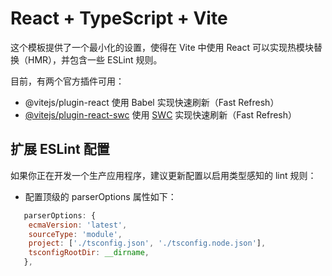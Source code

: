 # React + TypeScript + Vite

这个模板提供了一个最小化的设置，使得在 Vite 中使用 React 可以实现热模块替换（HMR），并包含一些 ESLint 规则。

目前，有两个官方插件可用：

- @vitejs/plugin-react 使用 Babel 实现快速刷新（Fast Refresh）
- [@vitejs/plugin-react-swc](https://github.com/vitejs/vite-plugin-react-swc) 使用 [SWC](https://swc.rs/) 实现快速刷新（Fast Refresh）

## 扩展 ESLint 配置

如果你正在开发一个生产应用程序，建议更新配置以启用类型感知的 lint 规则：

- 配置顶级的 parserOptions 属性如下：

```js
   parserOptions: {
    ecmaVersion: 'latest',
    sourceType: 'module',
    project: ['./tsconfig.json', './tsconfig.node.json'],
    tsconfigRootDir: __dirname,
   },
```
